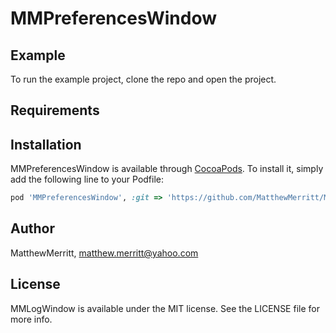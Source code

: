 # MMPreferencesWindow


## Example

To run the example project, clone the repo and open the project.

## Requirements

## Installation

MMPreferencesWindow is available through [CocoaPods](http://cocoapods.org). To install
it, simply add the following line to your Podfile:

```ruby
pod 'MMPreferencesWindow', :git => 'https://github.com/MatthewMerritt/MMPreferencesWindow.git'
```

## Author

MatthewMerritt, matthew.merritt@yahoo.com

## License

MMLogWindow is available under the MIT license. See the LICENSE file for more info.
